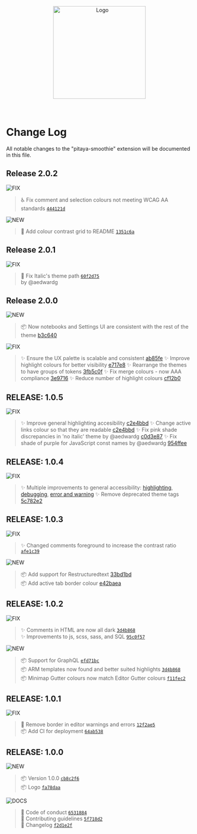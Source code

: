 <div align="center">
  <img alt="Logo" src="https://github.com/trallard/pitaya_smoothie/blob/main/images/logos/wording.png?raw=true" width="250" />
</div>
<br>
<br>

# Change Log

All notable changes to the "pitaya-smoothie" extension will be documented in this file.

## Release 2.0.2

![FIX](https://img.shields.io/badge/-FIX-gray.svg?colorB=FC427B)

> ♿️ Fix comment and selection colours not meeting WCAG AA standards [`444121d`](https://github.com/trallard/pitaya_smoothie/commit/444121d)

![NEW](https://img.shields.io/badge/-NEW-gray.svg?colorB=12CBC4)

> 📝 Add colour contrast grid to README [`1351c6a`](https://github.com/trallard/pitaya_smoothie/commit/1351c6a)
## Release 2.0.1

![FIX](https://img.shields.io/badge/-FIX-gray.svg?colorB=FC427B)

> 🐛 Fix Italic's theme path [`60f2d75`](https://github.com/trallard/pitaya_smoothie/commit/60f2d75) <br> by @aedwardg

## Release 2.0.0

![NEW](https://img.shields.io/badge/-NEW-gray.svg?colorB=12CBC4)

> 📦  Now notebooks and Settings UI are consistent with the rest of the theme [b3c640](https://github.com/trallard/pitaya_smoothie/commit/b3c640cabe8735521da4b250b3729fb02c752d07)

![FIX](https://img.shields.io/badge/-FIX-gray.svg?colorB=FC427B)

> ✨ Ensure the UX palette is scalable and consistent [ab85fe](https://github.com/trallard/pitaya_smoothie/commit/ab85fe)
> ✨ Improve highlight colours for better visibility [e717e8](https://github.com/trallard/pitaya_smoothie/commit/e717e8)
> ✨ Rearrange the themes to have groups of tokens [3fb5c0f](https://github.com/trallard/pitaya_smoothie/commit/3fb5c0f8a2e5e53e48fc62f12efdb2f08e3b8f31)
> ✨ Fix merge colours - now AAA compliance [3e9716](https://github.com/trallard/pitaya_smoothie/commit/3e9716bc0b2ef0673763315b373ddb1b7fe93899)
> ✨ Reduce number of highlight colours [cf12b0](cf12b0c37b1eeb90cf032f0b1e822d121c3f8f24)

## RELEASE: 1.0.5

![FIX](https://img.shields.io/badge/-FIX-gray.svg?colorB=FC427B)

> ✨ Improve general highlighting accesibility [c2e4bbd](https://github.com/trallard/pitaya_smoothie/commit/c2e4bbd)
> ✨ Change active links colour so that they are readable [c2e4bbd](https://github.com/trallard/pitaya_smoothie/commit/c2e4bbd)
> ✨ Fix pink shade discrepancies in 'no italic' theme by @aedwardg [c0d3e87](https://github.com/trallard/pitaya_smoothie/commit/c0d3e87)
> ✨ Fix shade of purple for JavaScript const names by @aedwardg [954ffee](https://github.com/trallard/pitaya_smoothie/commit/954ffee)

## RELEASE: 1.0.4

![FIX](https://img.shields.io/badge/-FIX-gray.svg?colorB=FC427B)

> ✨ Multiple improvements to general accessibility: [highlighting](https://github.com/trallard/pitaya_smoothie/commit/512a3ef), [debugging](https://github.com/trallard/pitaya_smoothie/commit/0c755e9), [error and warning](https://github.com/trallard/pitaya_smoothie/commit/8b697eb)
> ✨ Remove deprecated theme tags [5c782e2](https://github.com/trallard/pitaya_smoothie/commit/5c782e2)

## RELEASE: 1.0.3

![FIX](https://img.shields.io/badge/-FIX-gray.svg?colorB=FC427B)

> ✨ Changed comments foreground to increase the contrast ratio [`afe1c39`](https://github.com/trallard/pitaya_smoothie/commit/afe1c39)

![NEW](https://img.shields.io/badge/-NEW-gray.svg?colorB=12CBC4)

> 📦 Add support for Restructuredtext [33bd1bd](https://github.com/trallard/pitaya_smoothie/commit/33bd1bd) <br>
> 📦 Add active tab border colour [e42baea](https://github.com/trallard/pitaya_smoothie/commit/e42baea)

## RELEASE: 1.0.2

![FIX](https://img.shields.io/badge/-FIX-gray.svg?colorB=FC427B)

> ✨ Comments in HTML are now all dark [`3d4b868`](https://github.com/trallard/pitaya_smoothie/commit/3d4b868)<br>
> ✨ Improvements to js, scss, sass, and SQL [`95c0f57`](https://github.com/trallard/pitaya_smoothie/commit/95c0f57)<br>

![NEW](https://img.shields.io/badge/-NEW-gray.svg?colorB=12CBC4)

> 📦 Support for GraphQL [`efd71bc`](https://github.com/trallard/pitaya_smoothie/commit/efd71bc)<br>
> 📦 ARM templates now found and better suited highlights [`3d4b868`](https://github.com/trallard/pitaya_smoothie/commit/3d4b868) <br>
> 📦 Minimap Gutter colours now match Editor Gutter colours [`f11fec2`](https://github.com/trallard/pitaya_smoothie/commit/f11fec2)

## RELEASE: 1.0.1

![FIX](https://img.shields.io/badge/-FIX-gray.svg?colorB=FC427B)

> 🐛 Remove border in editor warnings and errors [`12f2ae5`](https://github.com/trallard/pitaya_smoothie/commit/2f2ae524c3ebc291152d98033fee91cc4d3fc6b0) <br>
> 📦 Add CI for deployment [`64ab538`](https://github.com/trallard/pitaya_smoothie/commit/64ab5385bbb79f8423dd9099d6ff66ae451c9af4)

## RELEASE: 1.0.0

![NEW](https://img.shields.io/badge/-NEW-gray.svg?colorB=12CBC4)

> 📦 Version 1.0.0 [`cb8c2f6`](https://github.com/trallard/pitaya_smoothie/commit/cb8c2f691fa4e88b4d2c283b926872a84828a8c8) <br>
> 📦 Logo [`fa78daa`](https://github.com/trallard/pitaya_smoothie/commit/fa78daa1149cfb6109b9bc323955fb57084d6ca6) <br>

![DOCS](https://img.shields.io/badge/-DOCS-gray.svg?colorB=978CD4)

> 📖 Code of conduct [`6531884`](https://github.com/trallard/pitaya_smoothie/commit/65318841a5049d451d98200bc19c5c02748f1500) <br>
> 📖 Contributing guidelines [`5f718d2`](https://github.com/trallard/pitaya_smoothie/commit/5f718d2c089de25421ad8e5f8e68a263813aff3f) <br>
> 📖 Changelog [`f2d1e2f`](https://github.com/trallard/pitaya_smoothie/commit/f2d1e2f00cfe81df9b0a423e3c873b6f845ad971) <br>

